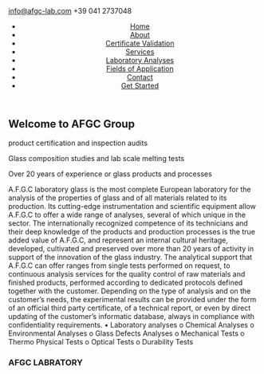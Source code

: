 
<body>
 <section id="topbar" class="d-flex align-items-center">
    <div class="container d-flex justify-content-center justify-content-md-between">
      <div class="contact-info d-flex align-items-center">
        <i class="bi bi-envelope-fill"></i><a href="mailto:contact@example.com">info@afgc-lab.com</a>
        <i class="bi bi-phone-fill phone-icon"></i> +39 041 2737048
      </div>
      <div class="social-links d-none d-md-block">
        <a href="#" class="twitter"><i class="bi bi-twitter"></i></a>
        <a href="#" class="facebook"><i class="bi bi-facebook"></i></a>
        <a href="#" class="instagram"><i class="bi bi-instagram"></i></a>
        <a href="#" class="linkedin"><i class="bi bi-linkedin"></i></i></a>
      </div>
    </div>
  </section>
  <header id="header" class="d-flex align-items-center">
    <div class="container d-flex align-items-center">
      <nav id="navbar" class="navbar">
        <ul>
          <li><a class="nav-link scrollto active" href="#hero">Home</a></li>
          <li><a class="nav-link scrollto" href="#about">About</a></li>
          <li><a class="nav-link scrollto" href="#send-email">Certificate Validation</a></li>
          <li><a class="nav-link scrollto" href="#service">Services</a></li>
          <li><a class="nav-link scrollto" href="#Laboratory_Analyses">Laboratory Analyses</a></li>
          <li><a class="nav-link scrollto" href="#Fields_Application">Fields of Application</a></li>
          <li><a class="nav-link scrollto" href="#contact">Contact</a></li>
          <li><a class="getstarted scrollto" href="#about">Get Started</a></li>
        </ul>
        <i class="bi bi-list mobile-nav-toggle"></i>
      </nav>

  </header>
  <section id="hero">
    <div id="heroCarousel" data-bs-interval="5000" class="carousel slide carousel-fade" data-bs-ride="carousel">
      <div class="carousel-inner" role="listbox">
          <div class="carousel-container">
            <div class="container">
              <h2 class="animate__animated animate__fadeInDown">Welcome to <span>AFGC Group</span></h2>
              <p class="animate__animated animate__fadeInUp">product certification and inspection audits</p>
              <p class="animate__animated animate__fadeInUp">Glass composition studies and lab scale melting tests</p>
              <p class="animate__animated animate__fadeInUp">Over 20 years of experience or glass products and processes</p>
            </div>
  </section>
 
 

  <section id="Laboratory_Analyses" class="Laboratory_Analyses">
          <p>
          A.F.G.C laboratory glass is the most complete European laboratory for the analysis of the properties of glass and of all materials related to its production. Its cutting-edge instrumentation and scientific equipment allow A.F.G.C to offer a wide range of analyses, several of which unique in the sector.
The internationally recognized competence of its technicians and their deep knowledge of the products and production processes is the true added value of A.F.G.C, and represent an internal cultural heritage, developed, cultivated and preserved over more than 20 years of activity in support of the innovation of the glass industry.
The analytical support that A.F.G.C can offer ranges from single tests performed on request, to continuous analysis services for the quality control of raw materials and finished products, performed according to dedicated protocols defined together with the customer.
Depending on the type of analysis and on the customer’s needs, the experimental results can be provided under the form of an official third party certificate, of a technical report, or even by direct updating of  the customer’s informatic database, always in compliance with confidentiality requirements.
•	Laboratory analyses
o	Chemical Analyses
o	Environmental Analyses
o	Glass Defects Analyses
o	Mechanical Tests
o	Thermo Physical Tests
o	Optical Tests
o	Durability Tests

  </section>
 
  <footer id="footer">
    <div class="container">
      <h3>AFGC LABRATORY</h3>
